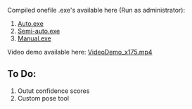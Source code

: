 Compiled onefile .exe's available here (Run as administrator): 

1. [Auto.exe](Dist/Auto.exe)
2. [Semi-auto.exe](Dist/Semi-auto.exe)
2. [Manual.exe](Dist/Manual.exe)

Video demo available here: [VideoDemo_x175.mp4](Demo/VideoDemo_x175.mp4)


## To Do:
1. Outut confidence scores
2. Custom pose tool
